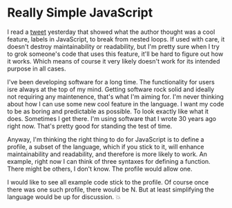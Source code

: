 # Really Simple JavaScript
I read a <a href="https://twitter.com/mgechev/status/1280388653433356290">tweet</a> yesterday that showed what the author thought was a cool feature, labels in JavaScript, to break from nested loops. If used with care, it doesn't destroy maintainability or readability, but I'm pretty sure when I try to grok someone's code that uses this feature, it'll be hard to figure out how it works. Which means of course it very likely doesn't work for its intended purpose in all cases.

I've been developing software for a long time. The functionality for users isre always at the top of my mind. Getting software rock solid and ideally not requiring any maintenence, that's what I'm aiming for. I'm never thinking about how I can use some new cool feature in the language. I want my code to be as boring and predictable as possible. To look exactly like what it does. Sometimes I get there. I'm using software that I wrote 30 years ago right now. That's pretty good for standing the test of time.

Anyway, I'm thinking the right thing to do for JavaScript is to define a profile, a subset of the language, which if you stick to it, will enhance maintainability and readability, and therefore is more likely to work. An example, right now I can think of three syntaxes for defining a function. There might be others, I don't know. The profile would allow one. 

I would like to see all example code stick to the profile. Of course once there was one such profile, there would be N. But at least simplifying the language would be up for discussion. :boom:

